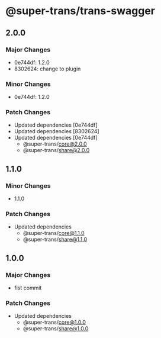 # @super-trans/trans-swagger

## 2.0.0

### Major Changes

- 0e744df: 1.2.0
- 8302624: change to plugin

### Minor Changes

- 0e744df: 1.2.0

### Patch Changes

- Updated dependencies [0e744df]
- Updated dependencies [8302624]
- Updated dependencies [0e744df]
  - @super-trans/core@2.0.0
  - @super-trans/share@2.0.0

## 1.1.0

### Minor Changes

- 1.1.0

### Patch Changes

- Updated dependencies
  - @super-trans/core@1.1.0
  - @super-trans/share@1.1.0

## 1.0.0

### Major Changes

- fist commit

### Patch Changes

- Updated dependencies
  - @super-trans/core@1.0.0
  - @super-trans/share@1.0.0
